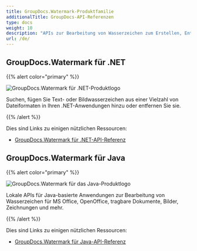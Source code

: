 ```yaml
---
title: GroupDocs.Watermark-Produktfamilie
additionalTitle: GroupDocs-API-Referenzen
type: docs
weight: 10
description: "APIs zur Bearbeitung von Wasserzeichen zum Erstellen, Entfernen, intelligenten Suchen, Bearbeiten, Sperren und Ausführen anderer leistungsstarker Vorgänge auf allen gängigen Plattformen und unterstützten Dateiformaten"
url: /de/
---
```


## GroupDocs.Watermark für .NET

{{% alert color="primary" %}} 

![GroupDocs.Watermark für .NET-Produktlogo](../gdocs_net.png)

Suchen, fügen Sie Text- oder Bildwasserzeichen aus einer Vielzahl von Dateiformaten in Ihren .NET-Anwendungen hinzu oder entfernen Sie sie.

{{% /alert %}} 

Dies sind Links zu einigen nützlichen Ressourcen:

- [GroupDocs.Watermark für .NET-API-Referenz](/watermark/de/net/)


## GroupDocs.Watermark für Java

{{% alert color="primary" %}}

![GroupDocs.Watermark für das Java-Produktlogo](../gdocs_java.png)

Lokale APIs für Java-basierte Anwendungen zur Bearbeitung von Wasserzeichen für MS Office, OpenOffice, tragbare Dokumente, Bilder, Zeichnungen und mehr.

{{% /alert %}}

Dies sind Links zu einigen nützlichen Ressourcen:

- [GroupDocs.Watermark für Java-API-Referenz](/watermark/java/)
